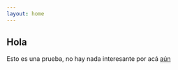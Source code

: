 ```yaml
---
layout: home
---
```


## Hola
Esto es una prueba, no hay nada interesante por acá [aún](https://github.com/iglosiggio/vot.ar.ps)
